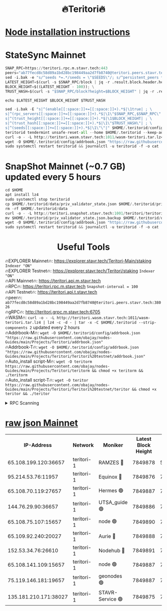 <h1 align="center"> 🔥Teritori🔥</h1>


[Node installation instructions](https://github.com/obajay/nodes-Guides/tree/main/Projects/Teritori)
=

# StateSync Mainnet
```python
SNAP_RPC=https://teritori.rpc.m.stavr.tech:443
peers="ab77fecd8c58d89a1bd28bc198449aa2d7fb8740@teritori.peers.stavr.tech:38026"
sed -i.bak -e "s/^seeds *=.*/seeds = \"$SEEDS\"/; s/^persistent_peers *=.*/persistent_peers = \"$PEERS\"/" $HOME/.teritorid/config/config.toml
LATEST_HEIGHT=$(curl -s $SNAP_RPC/block | jq -r .result.block.header.height); \
BLOCK_HEIGHT=$((LATEST_HEIGHT - 100)); \
TRUST_HASH=$(curl -s "$SNAP_RPC/block?height=$BLOCK_HEIGHT" | jq -r .result.block_id.hash)

echo $LATEST_HEIGHT $BLOCK_HEIGHT $TRUST_HASH

sed -i.bak -E "s|^(enable[[:space:]]+=[[:space:]]+).*$|\1true| ; \
s|^(rpc_servers[[:space:]]+=[[:space:]]+).*$|\1\"$SNAP_RPC,$SNAP_RPC\"| ; \
s|^(trust_height[[:space:]]+=[[:space:]]+).*$|\1$BLOCK_HEIGHT| ; \
s|^(trust_hash[[:space:]]+=[[:space:]]+).*$|\1\"$TRUST_HASH\"| ; \
s|^(seeds[[:space:]]+=[[:space:]]+).*$|\1\"\"|" $HOME/.teritorid/config/config.toml
teritorid tendermint unsafe-reset-all --home $HOME/.teritorid --keep-addr-book
curl -o - -L http://teritori.wasm.stavr.tech:1011/wasm-teritori.tar.lz4 | lz4 -c -d - | tar -x -C $HOME/.teritorid --strip-components 2
wget -O $HOME/.teritorid/config/addrbook.json "https://raw.githubusercontent.com/obajay/nodes-Guides/main/Projects/Teritori/addrbook.json"
sudo systemctl restart teritorid && journalctl -u teritorid -f -o cat
```

# SnapShot Mainnet (~0.7 GB) updated every 5 hours
```python
cd $HOME
apt install lz4
sudo systemctl stop teritorid
cp $HOME/.teritorid/data/priv_validator_state.json $HOME/.teritorid/priv_validator_state.json.backup
rm -rf $HOME/.teritorid/data
curl -o - -L http://teritori.snapshot.stavr.tech:1001/teritori/teritori-snap.tar.lz4 | lz4 -c -d - | tar -x -C $HOME/.teritorid --strip-components 2
mv $HOME/.teritorid/priv_validator_state.json.backup $HOME/.teritorid/data/priv_validator_state.json
wget -O $HOME/.teritorid/config/addrbook.json "https://raw.githubusercontent.com/obajay/nodes-Guides/main/Projects/Teritori/addrbook.json"
sudo systemctl restart teritorid && journalctl -u teritorid -f -o cat
```
 <h1 align="center"> Useful Tools</h1>

🔥EXPLORER Mainnet🔥:      https://explorer.stavr.tech/Teritori-Main/staking      `Indexer "ON"` \
🔥EXPLORER Testnet🔥:        https://explorer.stavr.tech/Teritori/staking            `Indexer "ON"` \
🔥API Mainnet🔥:                   https://teritori.api.m.stavr.tech \
🔥RPC🔥:                                   https://teritori.rpc.m.stavr.tech                         `Snapshot-interval = 100` \
🔥API Testnet🔥:                     https://teritori.api.t.stavr.tech \
🔥peer🔥:                     `ab77fecd8c58d89a1bd28bc198449aa2d7fb8740@teritori.peers.stavr.tech:38026` \
🔥gRPC🔥:                                http://teritori.grpc.m.stavr.tech:6705 \
🔥WASM🔥: ```curl -o - -L http://teritori.wasm.stavr.tech:1011/wasm-teritori.tar.lz4 | lz4 -c -d - | tar -x -C $HOME/.teritorid --strip-components 2``` updated every 2 hours \
🔥Addrbook-M🔥:    ```wget -O $HOME/.teritorid/config/addrbook.json "https://raw.githubusercontent.com/obajay/nodes-Guides/main/Projects/Teritori/addrbook.json"``` \
🔥Addrbook-T🔥:    ```wget -O $HOME/.teritorid/config/addrbook.json "https://raw.githubusercontent.com/obajay/nodes-Guides/main/Projects/Teritori/Teritori%20testnet/addrbook.json"``` \
🔥Auto_install script-M🔥: ```wget -O teritorm https://raw.githubusercontent.com/obajay/nodes-Guides/main/Projects/Teritori/teritorm && chmod +x teritorm && ./teritorm``` \
🔥Auto_install script-T🔥: ```wget -O teritor https://raw.githubusercontent.com/obajay/nodes-Guides/main/Projects/Teritori/Teritori%20testnet/teritor && chmod +x teritor && ./teritor```

<details>
<summary>RPC Scanning</summary>

<h2 align="center"> We scan nodes in real time every 4 hours. And we provide the final result of RPC endpoints.
We cannot influence the operation of these nodes in any way. </h2>


```python
If Voting Power is higher than 0 --> then the Node is a validator of the network and may be subject to attack and be a potential threat to the chain.
```
```python
We marked such validators with a red symbol
```

</details>

[raw json Mainnet](https://rpc-check.teritorim.stavr.tech/teritorim/rpc-teritorim-result.json)
=



<table><tr><th>IP-Address</th><th>Network</th><th>Moniker</th><th>Latest Block Height</th><th>Earliest Block Height</th><th>Catching Up</th><th>Tx Index</th><th>Voting Power</th><th>Scan Time</th></tr><tr><td>65.108.199.120:36657</td><td>teritori-1</td><td>RAMZES 🔴</td><td>7849878</td><td>5996001</td><td>False</td><td>on</td><td>787912</td><td>2024-03-13T16:45:36.644098772UTC</td></tr><tr><td>95.214.53.76:11957</td><td>teritori-1</td><td>Equinox 🔴</td><td>7849876</td><td>7203180</td><td>False</td><td>on</td><td>1533615</td><td>2024-03-13T16:45:21.809035608UTC</td></tr><tr><td>65.108.70.119:27657</td><td>teritori-1</td><td>Hermes 🟢</td><td>7849887</td><td>7203180</td><td>False</td><td>on</td><td>0</td><td>2024-03-13T16:46:29.003832651UTC</td></tr><tr><td>144.76.29.90:36657</td><td>teritori-1</td><td>UTSA_guide 🟢</td><td>7849886</td><td>7208001</td><td>False</td><td>on</td><td>0</td><td>2024-03-13T16:46:19.794391354UTC</td></tr><tr><td>65.108.75.107:15657</td><td>teritori-1</td><td>node 🟢</td><td>7849890</td><td>7358868</td><td>False</td><td>on</td><td>0</td><td>2024-03-13T16:46:48.077710259UTC</td></tr><tr><td>65.109.92.240:20027</td><td>teritori-1</td><td>Aurie 🔴</td><td>7849888</td><td>7568001</td><td>False</td><td>on</td><td>119310</td><td>2024-03-13T16:46:35.511572261UTC</td></tr><tr><td>152.53.34.76:26610</td><td>teritori-1</td><td>Nodehub 🔴</td><td>7849891</td><td>7580883</td><td>False</td><td>on</td><td>65696</td><td>2024-03-13T16:46:52.619592522UTC</td></tr><tr><td>65.108.141.109:15657</td><td>teritori-1</td><td>node 🟢</td><td>7849887</td><td>7714496</td><td>False</td><td>on</td><td>0</td><td>2024-03-13T16:46:28.690593177UTC</td></tr><tr><td>75.119.146.181:19657</td><td>teritori-1</td><td>geonodes 🟢</td><td>7849887</td><td>7747478</td><td>False</td><td>on</td><td>0</td><td>2024-03-13T16:46:26.326515983UTC</td></tr><tr><td>135.181.210.171:38027</td><td>teritori-1</td><td>STAVR-Service 🟢</td><td>7849875</td><td>7848001</td><td>False</td><td>on</td><td>0</td><td>2024-03-13T16:45:19.408709569UTC</td></tr></table>

